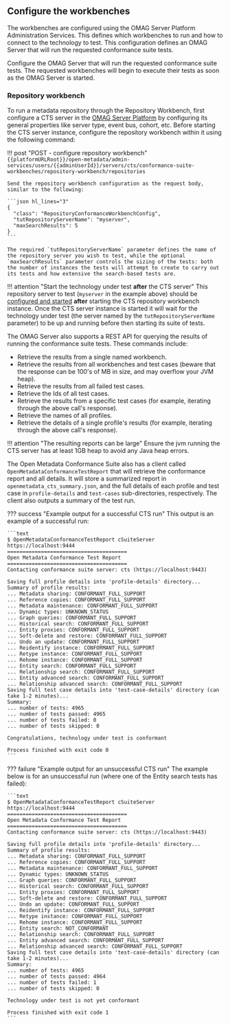 <!-- SPDX-License-Identifier: CC-BY-4.0 -->
<!-- Copyright Contributors to the Egeria project. -->

## Configure the workbenches

The workbenches are configured using the OMAG Server Platform Administration Services. This defines which workbenches to run and how to connect to the technology to test. This configuration defines an OMAG Server that will run the requested conformance suite tests.

Configure the OMAG Server that will run the requested conformance suite tests. The requested workbenches will begin to execute their tests as soon as the OMAG Server is started.

### Repository workbench

To run a metadata repository through the Repository Workbench, first configure a CTS server in the [OMAG Server Platform](./concepts/omag-server-platform) by configuring its general properties like server type, event bus, cohort, etc. Before starting the CTS server instance, configure the repository workbench within it using the following command:

!!! post "POST - configure repository workbench"
    ```
    {{platformURLRoot}}/open-metadata/admin-services/users/{{adminUserId}}/servers/cts/conformance-suite-workbenches/repository-workbench/repositories
    ```

    Send the repository workbench configuration as the request body, similar to the following:

    ```json hl_lines="3"
    {
      "class": "RepositoryConformanceWorkbenchConfig",
      "tutRepositoryServerName": "myserver",
      "maxSearchResults": 5
    }    
    ```

    The required `tutRepositoryServerName` parameter defines the name of the repository server you wish to test, while the optional `maxSearchResults` parameter controls the sizing of the tests: both the number of instances the tests will attempt to create to carry out its tests and how extensive the search-based tests are.

!!! attention "Start the technology under test **after** the CTS server"
    This repository server to test (`myserver` in the example above) should be [configured and started](./guides/admin/configuring-a-metadata-access-store) **after** starting the CTS repository workbench instance. Once the CTS server instance is started it will wait for the technology under test (the server named by the `tutRepositoryServerName` parameter) to be up and running before then starting its suite of tests.

The OMAG Server also supports a REST API for querying the results of running the conformance suite tests.
These commands include:

- Retrieve the results from a single named workbench.
- Retrieve the results from all workbenches and test cases (beware that the response can be 100's of MB in size, and
  may overflow your JVM heap).
- Retrieve the results from all failed test cases.
- Retrieve the Ids of all test cases.
- Retrieve the results from a specific test cases (for example, iterating through the above call's response).
- Retrieve the names of all profiles.
- Retrieve the details of a single profile's results (for example, iterating through the above call's response).

!!! attention "The resulting reports can be large"
    Ensure the jvm running the CTS server has at least 1GB heap to avoid any Java heap errors.

The Open Metadata Conformance Suite also has a client called `OpenMetadataConformanceTestReport` that will retrieve the conformance report and all details. It will store a summarized report in `openmetadata_cts_summary.json`, and the full details of each profile and test case in `profile-details` and `test-cases` sub-directories, respectively. The client also outputs a summary of the test run.

??? success "Example output for a successful CTS run"
    This output is an example of a successful run:

    ```text
    $ OpenMetadataConformanceTestReport cSuiteServer https://localhost:9444
    =======================================
    Open Metadata Conformance Test Report
    =======================================
    Contacting conformance suite server: cts (https://localhost:9443)
    
    Saving full profile details into 'profile-details' directory...
    Summary of profile results:
    ... Metadata sharing: CONFORMANT_FULL_SUPPORT
    ... Reference copies: CONFORMANT_FULL_SUPPORT
    ... Metadata maintenance: CONFORMANT_FULL_SUPPORT
    ... Dynamic types: UNKNOWN_STATUS
    ... Graph queries: CONFORMANT_FULL_SUPPORT
    ... Historical search: CONFORMANT_FULL_SUPPORT
    ... Entity proxies: CONFORMANT_FULL_SUPPORT
    ... Soft-delete and restore: CONFORMANT_FULL_SUPPORT
    ... Undo an update: CONFORMANT_FULL_SUPPORT
    ... Reidentify instance: CONFORMANT_FULL_SUPPORT
    ... Retype instance: CONFORMANT_FULL_SUPPORT
    ... Rehome instance: CONFORMANT_FULL_SUPPORT
    ... Entity search: CONFORMANT_FULL_SUPPORT
    ... Relationship search: CONFORMANT_FULL_SUPPORT
    ... Entity advanced search: CONFORMANT_FULL_SUPPORT
    ... Relationship advanced search: CONFORMANT_FULL_SUPPORT
    Saving full test case details into 'test-case-details' directory (can take 1-2 minutes)...
    Summary:
    ... number of tests: 4965
    ... number of tests passed: 4965
    ... number of tests failed: 0
    ... number of tests skipped: 0
    
    Congratulations, technology under test is conformant
    
    Process finished with exit code 0
    ```

??? failure "Example output for an unsuccessful CTS run"
    The example below is for an unsuccessful run (where one of the Entity search tests has failed):

    ```text
    $ OpenMetadataConformanceTestReport cSuiteServer https://localhost:9444
    =======================================
    Open Metadata Conformance Test Report
    =======================================
    Contacting conformance suite server: cts (https://localhost:9443)
    
    Saving full profile details into 'profile-details' directory...
    Summary of profile results:
    ... Metadata sharing: CONFORMANT_FULL_SUPPORT
    ... Reference copies: CONFORMANT_FULL_SUPPORT
    ... Metadata maintenance: CONFORMANT_FULL_SUPPORT
    ... Dynamic types: UNKNOWN_STATUS
    ... Graph queries: CONFORMANT_FULL_SUPPORT
    ... Historical search: CONFORMANT_FULL_SUPPORT
    ... Entity proxies: CONFORMANT_FULL_SUPPORT
    ... Soft-delete and restore: CONFORMANT_FULL_SUPPORT
    ... Undo an update: CONFORMANT_FULL_SUPPORT
    ... Reidentify instance: CONFORMANT_FULL_SUPPORT
    ... Retype instance: CONFORMANT_FULL_SUPPORT
    ... Rehome instance: CONFORMANT_FULL_SUPPORT
    ... Entity search: NOT_CONFORMANT
    ... Relationship search: CONFORMANT_FULL_SUPPORT
    ... Entity advanced search: CONFORMANT_FULL_SUPPORT
    ... Relationship advanced search: CONFORMANT_FULL_SUPPORT
    Saving full test case details into 'test-case-details' directory (can take 1-2 minutes)...
    Summary:
    ... number of tests: 4965
    ... number of tests passed: 4964
    ... number of tests failed: 1
    ... number of tests skipped: 0
    
    Technology under test is not yet conformant
    
    Process finished with exit code 1
    ```
